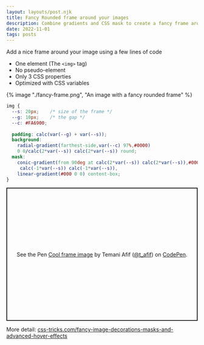 ```yaml
---
layout: layouts/post.njk
title: Fancy Rounded frame around your images
description: Combine gradients and CSS mask to create a fancy frame around an image
date: 2022-11-01
tags: posts
---
```


Add a nice frame around your image using a few lines of code
* One element (The `<img>` tag)
* No pseudo-element
* Only 3 CSS properties
* Optimized with CSS variables

{% image "./fancy-frame.png", "An image with a fancy rounded frame" %}

```css
img {
  --s: 20px;    /* size of the frame */
  --g: 10px;    /* the gap */
  --c: #FA6900; 
  
  padding: calc(var(--g) + var(--s));
  background: 
    radial-gradient(farthest-side,var(--c) 97%,#0000)
    0 0/calc(2*var(--s)) calc(2*var(--s)) round;
  mask:
    conic-gradient(from 90deg at calc(2*var(--s)) calc(2*var(--s)),#0000 25%,#000 0)
     calc(-1*var(--s)) calc(-1*var(--s)),
    linear-gradient(#000 0 0) content-box;
}
```


<p class="codepen" data-height="350" data-default-tab="result" data-slug-hash="GROJrNw" data-preview="true" data-user="t_afif" style="height: 350px; box-sizing: border-box; display: flex; align-items: center; justify-content: center; border: 2px solid; margin: 1em 0; padding: 1em;">
  <span>See the Pen <a href="https://codepen.io/t_afif/pen/GROJrNw">
  Cool frame image</a> by Temani Afif (<a href="https://codepen.io/t_afif">@t_afif</a>)
  on <a href="https://codepen.io">CodePen</a>.</span>
</p>
<script async src="https://cpwebassets.codepen.io/assets/embed/ei.js"></script>


More detail: [css-tricks.com/fancy-image-decorations-masks-and-advanced-hover-effects](https://css-tricks.com/fancy-image-decorations-masks-and-advanced-hover-effects/)